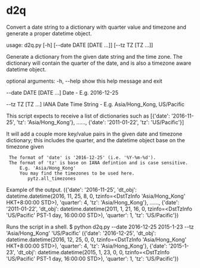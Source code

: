 # d2q
Convert a date string to a dictionary with quarter value and timezone and generate a proper datetime object.

usage: d2q.py [-h] [--date DATE [DATE ...]] [--tz TZ [TZ ...]]

Generate a dictionary from the given date string and the time zone. The
dictionary will contain the quarter of the date, and is also a timezone aware
datetime object.

optional arguments:
  -h, --help            show this help message and exit
  
  --date DATE [DATE ...]
                        Date - E.g. 2016-12-25
                        
  --tz TZ [TZ ...]      IANA Date Time String - E.g. Asia/Hong_Kong,
                        US/Pacific

This script expects to receive a list of dictionaries such as
    [{'date': '2016-11-25', 'tz': 'Asia/Hong_Kong'},
     ......,
     {'date': '2011-01-22', 'tz': 'US/Pacific'}]

It will add a couple more key/value pairs in the given date and timezone dictionary; this includes the quarter, and the datetime object base on the timezone given

     The format of 'date' is '2016-12-25' (i.e. '%Y-%m-%d').
     The format of 'tz' is base on IANA defintion and is case sensitive.
         E.g. 'Asia/Hong_Kong'
         You may find the timezones to be used here.
            pytz.all_timezones

Example of the output.
    ({'date': '2016-11-25',
      'dt_obj': datetime.datetime(2016, 11, 25, 8, 0,
                tzinfo=<DstTzInfo 'Asia/Hong_Kong' HKT+8:00:00 STD>),
      'quarter': 4,
      'tz': 'Asia/Hong_Kong'},
      ......,
     {'date': '2011-01-22',
     'dt_obj': datetime.datetime(2011, 1, 21, 16, 0,
               tzinfo=<DstTzInfo 'US/Pacific' PST-1 day, 16:00:00 STD>),
     'quarter': 1,
     'tz': 'US/Pacific'})
     
Runs the script in a shell.
$ python d2q.py --date 2016-12-25 2015-1-23  --tz 'Asia/Hong_Kong' 'US/Pacific'
({'date': '2016-12-25',
  'dt_obj': datetime.datetime(2016, 12, 25, 0, 0, tzinfo=<DstTzInfo 'Asia/Hong_Kong' HKT+8:00:00 STD>),
  'quarter': 4,
  'tz': 'Asia/Hong_Kong'},
 {'date': '2015-1-23',
  'dt_obj': datetime.datetime(2015, 1, 23, 0, 0, tzinfo=<DstTzInfo 'US/Pacific' PST-1 day, 16:00:00 STD>),
  'quarter': 1,
  'tz': 'US/Pacific'})
